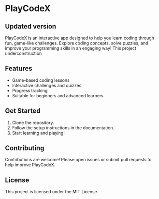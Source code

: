 # PlayCodeX
## Updated version 


PlayCodeX is an interactive app designed to help you learn coding through fun, game-like challenges. Explore coding concepts, solve puzzles, and improve your programming skills in an engaging way!
This project underconstruction

## Features

- Game-based coding lessons
- Interactive challenges and quizzes
- Progress tracking
- Suitable for beginners and advanced learners

## Get Started

1. Clone the repository.
2. Follow the setup instructions in the documentation.
3. Start learning and playing!

## Contributing

Contributions are welcome! Please open issues or submit pull requests to help improve PlayCodeX.

## License

This project is licensed under the MIT License.
